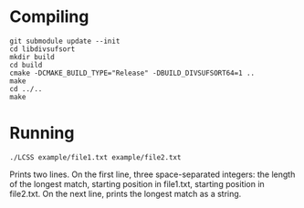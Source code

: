 # Compiling

```
git submodule update --init
cd libdivsufsort
mkdir build
cd build
cmake -DCMAKE_BUILD_TYPE="Release" -DBUILD_DIVSUFSORT64=1 ..
make
cd ../..
make
```

# Running

```
./LCSS example/file1.txt example/file2.txt
```

Prints two lines. On the first line, three space-separated integers: the length of the longest match, starting position in file1.txt, starting position in file2.txt. On the next line, prints the longest match as a string.

